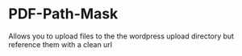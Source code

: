 # PDF-Path-Mask
Allows you to upload files to the the wordpress upload directory but reference them with a clean url
